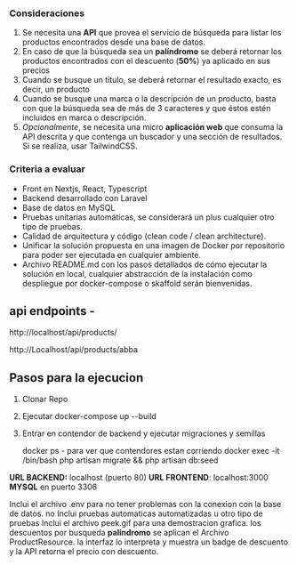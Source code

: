 
### Consideraciones

1. Se necesita una **API** que provea el servicio de búsqueda para listar los productos encontrados desde una base de datos.
2. En caso de que la búsqueda sea un **palíndromo** se deberá retornar los productos encontrados con el descuento (**50%**) ya aplicado en sus precios
3. Cuando se busque un título, se deberá retornar el resultado exacto, es decir, un producto
4. Cuando se busque una marca o la descripción de un producto, basta con que la búsqueda sea de más de 3 caracteres y que éstos estén incluidos en marca o descripción.
5. *Opcionalmente*, se necesita una micro **aplicación web** que consuma la API descrita y que contenga un buscador y una sección de resultados. Si se realiza, usar TailwindCSS.


### Criteria a evaluar

- Front en Nextjs, React, Typescript
- Backend desarrollado con Laravel
- Base de datos en MySQL
- Pruebas unitarias automáticas, se considerará un plus cualquier otro tipo de pruebas.
- Calidad de arquitectura y código (clean code / clean architecture).
- Unificar la solución propuesta en una imagen de Docker por repositorio para poder ser ejecutada en cualquier ambiente.
- Archivo README.md con los pasos detallados de cómo ejecutar la solución en local, cualquier  abstracción  de  la  instalación como despliegue por docker-compose o skaffold serán bienvenidas.


## api endpoints - 
http://localhost/api/products/

http://Localhost/api/products/abba



## Pasos para la ejecucion
 1. Clonar Repo
 2. Ejecutar docker-compose up --build
 3. Entrar en contendor de backend y ejecutar migraciones y semillas 
 
    docker ps - para ver que contendores estan corriendo 
    docker exec -it <containerBackEndID> /bin/bash
    php artisan migrate && php artisan db:seed


**URL BACKEND:** localhost (puerto 80) 
**URL FRONTEND**: localhost:3000 
**MYSQL** en puerto 3306


Inclui el archivo .env para no tener problemas con la  conexion con la base de datos. 
no Inclui pruebas automaticas automatizadas u otro tipo de pruebas
Inclui el archivo peek.gif para una demostracion grafica.
los descuentos por busqueda **palíndromo** se aplican el Archivo ProductResource. la interfaz lo interpreta y muestra un badge de descuento y la API retorna el precio con descuento.
